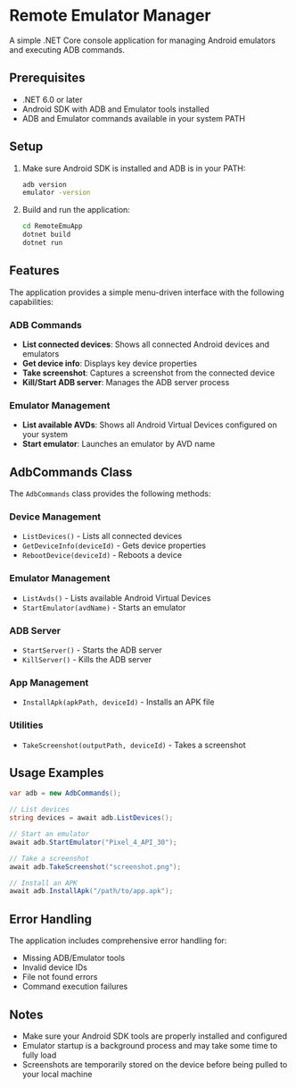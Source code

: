 # Remote Emulator Manager

A simple .NET Core console application for managing Android emulators and executing ADB commands.

## Prerequisites

- .NET 6.0 or later
- Android SDK with ADB and Emulator tools installed
- ADB and Emulator commands available in your system PATH

## Setup

1. Make sure Android SDK is installed and ADB is in your PATH:
   ```bash
   adb version
   emulator -version
   ```

2. Build and run the application:
   ```bash
   cd RemoteEmuApp
   dotnet build
   dotnet run
   ```

## Features

The application provides a simple menu-driven interface with the following capabilities:

### ADB Commands
- **List connected devices**: Shows all connected Android devices and emulators
- **Get device info**: Displays key device properties
- **Take screenshot**: Captures a screenshot from the connected device
- **Kill/Start ADB server**: Manages the ADB server process

### Emulator Management
- **List available AVDs**: Shows all Android Virtual Devices configured on your system
- **Start emulator**: Launches an emulator by AVD name

## AdbCommands Class

The `AdbCommands` class provides the following methods:

### Device Management
- `ListDevices()` - Lists all connected devices
- `GetDeviceInfo(deviceId)` - Gets device properties
- `RebootDevice(deviceId)` - Reboots a device

### Emulator Management
- `ListAvds()` - Lists available Android Virtual Devices
- `StartEmulator(avdName)` - Starts an emulator

### ADB Server
- `StartServer()` - Starts the ADB server
- `KillServer()` - Kills the ADB server

### App Management
- `InstallApk(apkPath, deviceId)` - Installs an APK file

### Utilities
- `TakeScreenshot(outputPath, deviceId)` - Takes a screenshot

## Usage Examples

```csharp
var adb = new AdbCommands();

// List devices
string devices = await adb.ListDevices();

// Start an emulator
await adb.StartEmulator("Pixel_4_API_30");

// Take a screenshot
await adb.TakeScreenshot("screenshot.png");

// Install an APK
await adb.InstallApk("/path/to/app.apk");
```

## Error Handling

The application includes comprehensive error handling for:
- Missing ADB/Emulator tools
- Invalid device IDs
- File not found errors
- Command execution failures

## Notes

- Make sure your Android SDK tools are properly installed and configured
- Emulator startup is a background process and may take some time to fully load
- Screenshots are temporarily stored on the device before being pulled to your local machine
